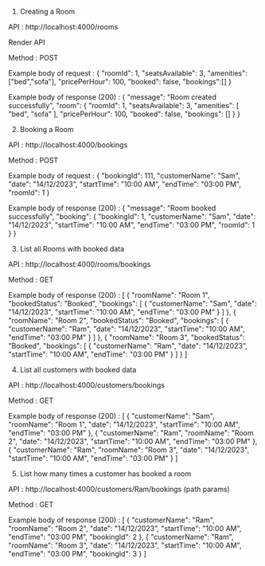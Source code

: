  1) Creating a Room

 API : http://localhost:4000/rooms

 Render API

 Method : POST

 Example body of request : 
 {
    "roomId": 1,
    "seatsAvailable": 3,
    "amenities": ["bed","sofa"],
    "pricePerHour": 100,
    "booked": false,
    "bookings":[]
}

Example body of response (200) :
{
    "message": "Room created successfully",
    "room": {
        "roomId": 1,
        "seatsAvailable": 3,
        "amenities": [
            "bed",
            "sofa"
        ],
        "pricePerHour": 100,
        "booked": false,
        "bookings": []
    }
}

2) Booking a Room

API : http://localhost:4000/bookings

Method : POST

 Example body of request : 
 {
    "bookingId": 111,
    "customerName": "Sam",
    "date": "14/12/2023",
    "startTime": "10:00 AM",
    "endTime": "03:00 PM",
    "roomId": 1
}

Example body of response (200) :
{
    "message": "Room booked successfully",
    "booking": {
        "bookingId": 1,
        "customerName": "Sam",
        "date": "14/12/2023",
        "startTime": "10:00 AM",
        "endTime": "03:00 PM",
        "roomId": 1
    }
}

3) List all Rooms with booked data

API : http://localhost:4000/rooms/bookings

Method : GET

Example body of response (200) :
[
    {
        "roomName": "Room 1",
        "bookedStatus": "Booked",
        "bookings": [
            {
                "customerName": "Sam",
                "date": "14/12/2023",
                "startTime": "10:00 AM",
                "endTime": "03:00 PM"
            }
        ]
    },
    {
        "roomName": "Room 2",
        "bookedStatus": "Booked",
        "bookings": [
            {
                "customerName": "Ram",
                "date": "14/12/2023",
                "startTime": "10:00 AM",
                "endTime": "03:00 PM"
            }
        ]
    },
    {
        "roomName": "Room 3",
        "bookedStatus": "Booked",
        "bookings": [
            {
                "customerName": "Ram",
                "date": "14/12/2023",
                "startTime": "10:00 AM",
                "endTime": "03:00 PM"
            }
        ]
    }
]

4) List all customers with booked data

API : http://localhost:4000/customers/bookings

Method : GET

Example body of response (200) :
[
    {
        "customerName": "Sam",
        "roomName": "Room 1",
        "date": "14/12/2023",
        "startTime": "10:00 AM",
        "endTime": "03:00 PM"
    },
    {
        "customerName": "Ram",
        "roomName": "Room 2",
        "date": "14/12/2023",
        "startTime": "10:00 AM",
        "endTime": "03:00 PM"
    },
    {
        "customerName": "Ram",
        "roomName": "Room 3",
        "date": "14/12/2023",
        "startTime": "10:00 AM",
        "endTime": "03:00 PM"
    }
]

5) List how many times a customer has booked a room

API : http://localhost:4000/customers/Ram/bookings  (path params)

Method : GET

Example body of response (200) :
[
    {
        "customerName": "Ram",
        "roomName": "Room 2",
        "date": "14/12/2023",
        "startTime": "10:00 AM",
        "endTime": "03:00 PM",
        "bookingId": 2
    },
    {
        "customerName": "Ram",
        "roomName": "Room 3",
        "date": "14/12/2023",
        "startTime": "10:00 AM",
        "endTime": "03:00 PM",
        "bookingId": 3
    }
]





